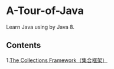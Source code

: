# A-Tour-of-Java
Learn Java using by Java 8.  

## Contents  

1.[The Collections Framework（集合框架）](./Collection)